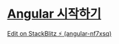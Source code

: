 # [Angular 시작하기](https://angular.kr/start)
  
[Edit on StackBlitz ⚡️ (angular-nf7xsq)](https://stackblitz.com/edit/angular-nf7xsq)
